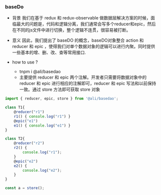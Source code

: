### baseDo

- 背景
   我们在基于 redux 和 redux-observable 做数据层解决方案的时候，面临最大的问题是，代码和逻辑分离，我们通常会写多个reducer和epic，然后在不同的js文件中进行切换，整个逻辑不连贯，很容易被打断。

- 意义
   因此，我们提出了 baseDO 的概念，baseDO对象整合 action 和 reducer 和 epic ，使得我们对单个数据对象的逻辑可以进行内聚。同时提供一些基本的增、删、改、查等常用接口.

- how to use ?

   - tnpm i @ali/basedao
   - 主要提供 reducer 和 epic 两个注解。开发者只需要将数据对象中的reducer 和 epic 进行相应的注解即可，reducer 和 epic 写法和以前保持一致。通过 store 方法即可获取 store 对象

```js
import { reducer, epic, store } from '@ali/basedao';

class T1{
    @reducer("r1")
    r1() { console.log("r1") }
    @epic("e1")
    e1() { console.log("e1") }
}

class T2{
    @reducer("r2")
    r2() {
        console.log("r1");
    }
    @epic("e2")
    e2() {
        console.log("e2");
    }
}

const a = store();


```
